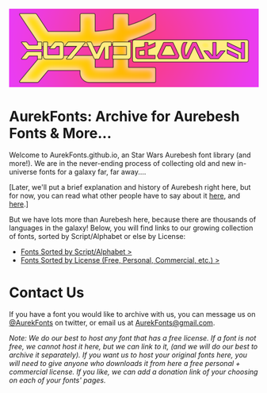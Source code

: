 [![AurekFonts Logo](https://github.com/AurekFonts/AurekFonts.github.io/blob/master/AurekFontsBanner.png?raw=true "AurekFonts Banner")](AurekFonts.github.io)
# AurekFonts: Archive for Aurebesh Fonts & More...

Welcome to AurekFonts.github.io, an Star Wars Aurebesh font library (and more!). We are in the never-ending process of collecting old and new in-universe fonts for a galaxy far, far away....

[Later, we'll put a brief explanation and history of Aurebesh right here, but for now, you can read what other people have to say about it [here](https://starwars.fandom.com/wiki/Aurebesh), and [here](https://web.archive.org/web/20110429204741/http://www.echostation.com/features/aurebesh.htm).]

But we have lots more than Aurebesh here, because there are thousands of languages in the galaxy! Below, you will find links to our growing collection of fonts, sorted by Script/Alphabet or else by License:
- [Fonts Sorted by Script/Alphabet >](https://github.com/AurekFonts/AurekFonts.github.io/wiki#fonts-sorted-by-scriptalphabet)
- [Fonts Sorted by License (Free, Personal, Commercial, etc.) >](https://github.com/AurekFonts/AurekFonts.github.io/wiki#fonts-sorted-by-license)

# Contact Us
If you have a font you would like to archive with us, you can message us on [@AurekFonts](https://twitter.com/AurekFonts) on twitter, or email us at [AurekFonts@gmail.com](mailto:AurekFonts@gmail.com).

_Note: We do our best to host any font that has a free license. If a font is not free, we cannot host it here, but we can link to it, (and we will do our best to archive it separately). If you want us to host your original fonts here, you will need to give anyone who downloads it from here a free personal + commercial license. If you like, we can add a donation link of your choosing on each of your fonts' pages._
